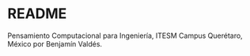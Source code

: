 # README #

Pensamiento Computacional para Ingeniería, ITESM Campus Querétaro, México por Benjamín Valdés.

